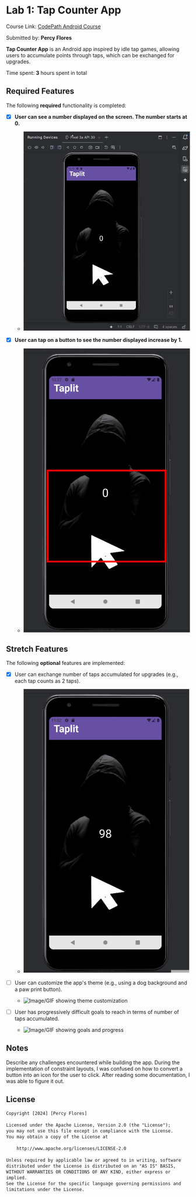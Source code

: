 # Lab 1: Tap Counter App

Course Link: [CodePath Android Course](https://courses.codepath.org/courses/and102/unit/1#!labs)

Submitted by: **Percy Flores** <!-- Replace 'Your Name Here' with your actual name -->

**Tap Counter App** is an Android app inspired by idle tap games, allowing users to accumulate points through taps, which can be exchanged for upgrades.

Time spent: **3** hours spent in total <!-- Replace 'X' with the number of hours you spent on this project -->

## Required Features

The following **required** functionality is completed:

- [x] **User can see a number displayed on the screen. The number starts at 0.**
    - ![Image/GIF showing the initial display of the number](animation_1.gif) <!-- Replace this link with your actual image/GIF link -->

- [x] **User can tap on a button to see the number displayed increase by 1.**
    - ![Image/GIF showing the number increase on button tap](animation_tap.gif) <!-- Replace this link with your actual image/GIF link -->

## Stretch Features

The following **optional** features are implemented:

- [x] User can exchange number of taps accumulated for upgrades (e.g., each tap counts as 2 taps).
    - ![Image/GIF showing the upgrade process](animation_upgrade.gif) <!-- Replace this link with your actual image/GIF link -->

- [ ] User can customize the app's theme (e.g., using a dog background and a paw print button).
    - ![Image/GIF showing theme customization](http://i.imgur.com/link/to/your/gif/file.gif) <!-- Replace this link with your actual image/GIF link -->

- [ ] User has progressively difficult goals to reach in terms of number of taps accumulated.
    - ![Image/GIF showing goals and progress](http://i.imgur.com/link/to/your/gif/file.gif) <!-- Replace this link with your actual image/GIF link -->

## Notes

Describe any challenges encountered while building the app. <!-- Replace this with your specific challenges and experiences -->
During the implementation of constraint layouts, I was confused on how to convert a button into an icon for the user to click. After reading some
documentation, I was able to figure it out.

## License

    Copyright [2024] [Percy Flores]

    Licensed under the Apache License, Version 2.0 (the "License");
    you may not use this file except in compliance with the License.
    You may obtain a copy of the License at

        http://www.apache.org/licenses/LICENSE-2.0

    Unless required by applicable law or agreed to in writing, software
    distributed under the License is distributed on an "AS IS" BASIS,
    WITHOUT WARRANTIES OR CONDITIONS OF ANY KIND, either express or implied.
    See the License for the specific language governing permissions and
    limitations under the License.
